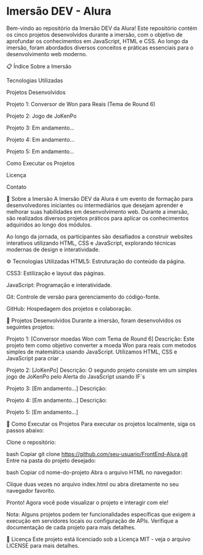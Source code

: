 # Imersão DEV - Alura
Bem-vindo ao repositório da Imersão DEV da Alura! Este repositório contém os cinco projetos desenvolvidos durante a imersão, com o objetivo de aprofundar os conhecimentos em JavaScript, HTML e CSS. Ao longo da imersão, foram abordados diversos conceitos e práticas essenciais para o desenvolvimento web moderno.

📋 Índice
Sobre a Imersão

Tecnologias Utilizadas

Projetos Desenvolvidos

Projeto 1: Conversor de Won para Reais (Tema de Round 6)

Projeto 2: Jogo de JoKenPo

Projeto 3: Em andamento...

Projeto 4: Em andamento...

Projeto 5: Em andamento...

Como Executar os Projetos

Licença

Contato

📝 Sobre a Imersão
A Imersão DEV da Alura é um evento de formação para desenvolvedores iniciantes ou intermediários que desejam aprender e melhorar suas habilidades em desenvolvimento web. Durante a imersão, são realizados diversos projetos práticos para aplicar os conhecimentos adquiridos ao longo dos módulos.

Ao longo da jornada, os participantes são desafiados a construir websites interativos utilizando HTML, CSS e JavaScript, explorando técnicas modernas de design e interatividade.

⚙️ Tecnologias Utilizadas
HTML5: Estruturação do conteúdo da página.

CSS3: Estilização e layout das páginas.

JavaScript: Programação e interatividade.

Git: Controle de versão para gerenciamento do código-fonte.

GitHub: Hospedagem dos projetos e colaboração.

📂 Projetos Desenvolvidos
Durante a imersão, foram desenvolvidos os seguintes projetos:

Projeto 1: [Conversor moedas Won com Tema de Round 6]
Descrição: Este projeto tem como objetivo converter a moeda Won para reais com metodos simples de matemática usando JavaScript. Utilizamos HTML, CSS e JavaScript para criar .

Projeto 2: [JoKenPo]
Descrição: O segundo projeto consiste em um simples jogo de JoKenPo pelo Alerta do JavaScript usando IF´s

Projeto 3: [Em andamento...]
Descrição: 

Projeto 4: [Em andamento...]
Descrição:

Projeto 5: [Em andamento...]

🚀 Como Executar os Projetos
Para executar os projetos localmente, siga os passos abaixo:

Clone o repositório:

bash
Copiar
git clone https://github.com/seu-usuario/FrontEnd-Alura.git
Entre na pasta do projeto desejado:

bash
Copiar
cd nome-do-projeto
Abra o arquivo HTML no navegador:

Clique duas vezes no arquivo index.html ou abra diretamente no seu navegador favorito.

Pronto! Agora você pode visualizar o projeto e interagir com ele!

Nota: Alguns projetos podem ter funcionalidades específicas que exigem a execução em servidores locais ou configuração de APIs. Verifique a documentação de cada projeto para mais detalhes.

📄 Licença
Este projeto está licenciado sob a Licença MIT - veja o arquivo LICENSE para mais detalhes.

